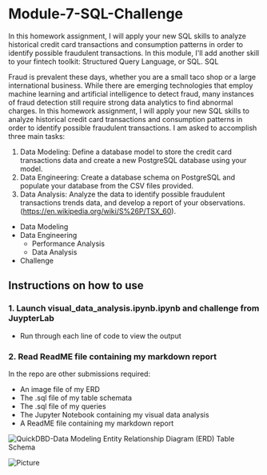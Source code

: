 # Module-7-SQL-Challenge

In this homework assignment, I will apply your new SQL skills to analyze historical credit card transactions and consumption patterns in order to identify possible fraudulent transactions.
In this module, I'll add another skill to your fintech toolkit: Structured Query Language, or SQL. SQL 

Fraud is prevalent these days, whether you are a small taco shop or a large international business. While there are emerging technologies that employ machine learning and artificial intelligence to detect
fraud, many instances of fraud detection still require strong data analytics to find abnormal charges.
In this homework assignment, I will apply your new SQL skills to analyze historical credit card transactions and consumption patterns in order to identify possible fraudulent transactions.
I am asked to accomplish three main tasks:
1. Data Modeling: Define a database model to store the credit card transactions data and create a new PostgreSQL database using your model.
2. Data Engineering: Create a database schema on PostgreSQL and populate your database from the CSV files provided.
3. Data Analysis: Analyze the data to identify possible fraudulent transactions trends data, and develop a report of your observations.(https://en.wikipedia.org/wiki/S%26P/TSX_60).


* Data Modeling
* Data Engineering
  * Performance Analysis
  * Data Analysis
* Challenge

## Instructions on how to use 

### 1. Launch visual_data_analysis.ipynb.ipynb and challenge from JuypterLab
* Run through each line of code to view the output
### 2. Read ReadME file containing my markdown report

In the repo are other submissions required:
* An image file of my ERD 
* The .sql file of my table schemata
* The .sql file of my queries
* The Jupyter Notebook containing my visual data analysis
* A ReadME file containing my markdown report

![QuickDBD-Data Modeling Entity Relationship Diagram (ERD) Table Schema](https://github.com/Chrisdeleon91/Module-7-SQL-Challenge/assets/22796940/ac367b69-1da0-4d08-895a-a3a9c66bf9d8)

![Picture](https://www.columbia.edu/content/themes/custom/columbia/assets/img/cu-header.svg)



